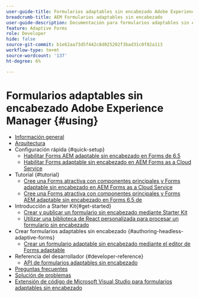 ```yaml
---
user-guide-title: Formularios adaptables sin encabezado Adobe Experience Manager
breadcrumb-title: AEM Formularios adaptables sin encabezado
user-guide-description: Documentación para formularios adaptables sin encabezado de Adobe Experience Manager
feature: Adaptive Forms
role: Developer
hide: false
source-git-commit: b1e62aa73d5f442c8d025202f3bad31c0f82a113
workflow-type: tm+mt
source-wordcount: '137'
ht-degree: 6%

---
```



# Formularios adaptables sin encabezado Adobe Experience Manager {#using}

+ [Información general](overview.md)
+ [Arquitectura](architecture.md)
+ Configuración rápida {#quick-setup}
   + [Habilitar Forms AEM adaptable sin encabezado en Forms de 6.5](enable-headless-adaptive-forms-and-core-components.md)
   + [Habilitar Forms adaptable sin encabezado en AEM Forms as a Cloud Service](enable-headless-adaptive-forms-and-core-components-on-forms-cloud-service.md)
+ Tutorial {#tutorial}
   + [Cree una Forms atractiva con componentes principales y Forms adaptable sin encabezado en AEM Forms as a Cloud Service](build-engaging-forms-using-core-components-and-headless-adaptive-forms-aem-forms-cloud-service.md)
   + [Cree una Forms atractiva con componentes principales y Forms AEM adaptable sin encabezado en Forms 6.5 de](build-engaging-forms-using-core-components-and-headless-adaptive-forms-on-aem-65-forms.md)
+ Introducción a Starter Kit{#get-started}
   + [Crear y publicar un formulario sin encabezado mediante Starter Kit](create-and-publish-a-headless-form.md)
   + [Utilizar una biblioteca de React personalizada para procesar un formulario sin encabezado](use-google-material-ui-react-components-to-render-a-headless-form.md)
+ Crear formularios adaptables sin encabezado {#authoring-headless-adaptive-forms}
   + [Crear un formulario adaptable sin encabezado mediante el editor de Forms adaptable](create-a-headless-adaptive-form.md)
+ Referencia del desarrollador {#developer-reference}
   + [API de formularios adaptables sin encabezado](https://opensource.adobe.com/aem-forms-af-runtime/api/)
+ [Preguntas frecuentes](faq.md)
+ [Solución de problemas](troubleshooting.md)
+ [Extensión de código de Microsoft Visual Studio para formularios adaptables sin encabezado](visual-studio-code-extension-for-headless-adaptive-forms.md)



<!--

Articles must be added to this TOC file in order to render.

Use this list format to specify links to articles and section headings that expand and collapse in the left rail of the user guide.

An article link CANNOT be used as a section heading.
-->
